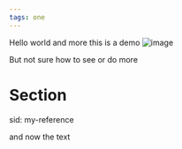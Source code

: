 ```yaml
---
tags: one
---
```


Hello world and more
this is a demo ![image](./fox.png)

But not sure how to
  see
  or do more
  
# Section
sid: my-reference

and now the text

